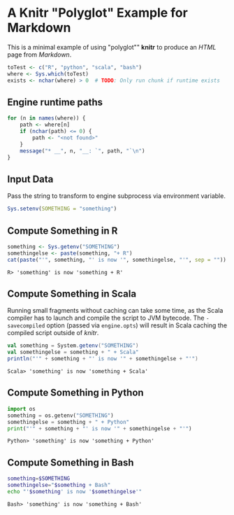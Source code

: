 # A Knitr "Polyglot" Example for Markdown

This is a minimal example of using "polyglot"" **knitr** to produce an _HTML_ page from _Markdown_.


```r
toTest <- c("R", "python", "scala", "bash")
where <- Sys.which(toTest)
exists <- nchar(where) > 0  # TODO: Only run chunk if runtime exists
```


## Engine runtime paths


```r
for (n in names(where)) {
    path <- where[n]
    if (nchar(path) <= 0) {
        path <- "<not found>"
    }
    message("* __", n, "__: `", path, "`\n")
}
```


## Input Data

Pass the string to transform to engine subprocess via environment variable.


```r
Sys.setenv(SOMETHING = "something")
```


## Compute Something in R


```r
something <- Sys.getenv("SOMETHING")
somethingelse <- paste(something, "+ R")
cat(paste("'", something, "' is now '", somethingelse, "'", sep = ""))
```

```
R> 'something' is now 'something + R'
```


## Compute Something in Scala

Running small fragments without caching can take some time, as the Scala compiler has to launch and compile the script to JVM bytecode. The `-savecompiled` option (passed via `engine.opts`) will result in Scala caching the compiled script outside of _knitr_.


```scala
val something = System.getenv("SOMETHING")
val somethingelse = something + " + Scala"
println("'" + something + "' is now '" + somethingelse + "'")
```

```
Scala> 'something' is now 'something + Scala'
```


## Compute Something in Python


```python
import os
something = os.getenv("SOMETHING")
somethingelse = something + " + Python"
print("'" + something + "' is now '" + somethingelse + "'")
```

```
Python> 'something' is now 'something + Python'
```


## Compute Something in Bash


```bash
something=$SOMETHING
somethingelse="$something + Bash"
echo "'$something' is now '$somethingelse'"
```

```
Bash> 'something' is now 'something + Bash'
```

